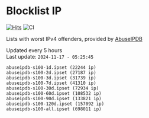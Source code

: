 # Blocklist IP

[![Hits](https://hits.seeyoufarm.com/api/count/incr/badge.svg?url=https%3A%2F%2Fgithub.com%2Fborestad%2Fblocklist-ip%2F&count_bg=%2379C83D&title_bg=%23555555&icon=&icon_color=%23E7E7E7&title=hits&edge_flat=false)](https://hits.seeyoufarm.com)  ![CI](https://img.shields.io/github/workflow/status/borestad/blocklist-ip/CI?style=flat-square)

Lists with worst IPv4 offenders, provided by [AbuseIPDB](https://www.abuseipdb.com/)

<!-- FOOTER-PLACEHOLDER -->
Updated every 5 hours<br>
Last update: `2024-11-17 - 05:25:45`
```
abuseipdb-s100-1d.ipset (22244 ip)
abuseipdb-s100-2d.ipset (27187 ip)
abuseipdb-s100-3d.ipset (31739 ip)
abuseipdb-s100-7d.ipset (41310 ip)
abuseipdb-s100-30d.ipset (72934 ip)
abuseipdb-s100-60d.ipset (108532 ip)
abuseipdb-s100-90d.ipset (133821 ip)
abuseipdb-s100-120d.ipset (157092 ip)
abuseipdb-s100-all.ipset (698011 ip)
```
